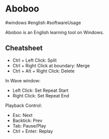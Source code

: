 # Aboboo

#windows #english #softwareUsage

Aboboo is an English learning tool on Windows.

## Cheatsheet

* Ctrl + Left Click: Split
* Ctrl + Right Click at boundary: Merge
* Ctrl + Alt + Right Click: Delete

In Wave window:

* Left Click: Set Repeat Start
* Right Click: Set Repeat End

Playback Control:

* Esc: Next
* Backtick: Prev
* Tab: Pause/Play
* Ctrl + Enter: Replay